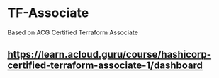 # TF-Associate
Based on ACG Certified Terraform Associate
## https://learn.acloud.guru/course/hashicorp-certified-terraform-associate-1/dashboard

